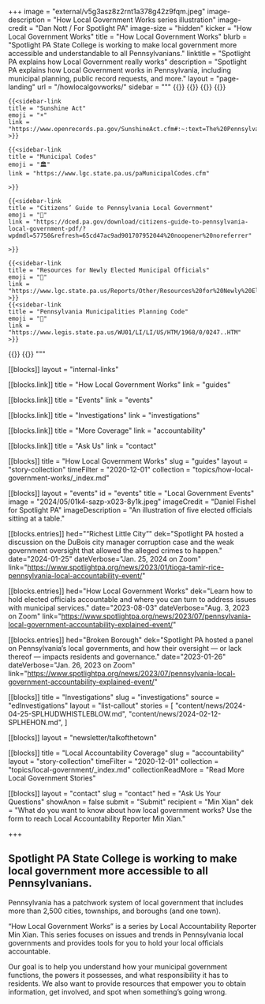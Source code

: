 +++
image = "external/v5g3asz8z2rnt1a378g42z9fqm.jpeg"
image-description = "How Local Government Works series illustration"
image-credit = "Dan Nott / For Spotlight PA"
image-size = "hidden"
kicker = "How Local Government Works"
title = "How Local Government Works"
blurb = "Spotlight PA State College is working to make local government more accessible and understandable to all Pennsylvanians."
linktitle = "Spotlight PA explains how Local Government really works"
description = "Spotlight PA explains how Local Government works in Pennsylvania, including municipal planning, public record requests, and more."
layout = "page-landing"
url = "/howlocalgovworks/"
sidebar = """
{{<landing-sidebar>}}
  {{<sidebar-links hed="Resources">}}
    {{<sidebar-link
    title = "Right-to-Know Law"
    emoji = "🔍"
    link = "https://www.openrecords.pa.gov/RTKL/About.cfm"
    >}}
    {{<sidebar-link
    title = "Office of Open Records"
    emoji = "📝"
    link = "https://www.openrecords.pa.gov/"
    >}}

    {{<sidebar-link
    title = "Sunshine Act"
    emoji = "☀️"
    link = "https://www.openrecords.pa.gov/SunshineAct.cfm#:~:text=The%20Pennsylvania%20Sunshine%20Act%2C%2065,agency%20takes%20that%20official%20action."
    >}}

    {{<sidebar-link
    title = "Municipal Codes"
    emoji = "🏛️"
    link = "https://www.lgc.state.pa.us/paMunicipalCodes.cfm"

    >}}

    {{<sidebar-link
    title = "Citizens’ Guide to Pennsylvania Local Government"
    emoji = "🧑"
    link = "https://dced.pa.gov/download/citizens-guide-to-pennsylvania-local-government-pdf/?wpdmdl=57750&refresh=65cd47ac9ad901707952044%20noopener%20noreferrer"

    >}}

    {{<sidebar-link
    title = "Resources for Newly Elected Municipal Officials"
    emoji = "📜"
    link = "https://www.lgc.state.pa.us/Reports/Other/Resources%20for%20Newly%20Elected%20Officials.pdf"
    >}}
    {{<sidebar-link
    title = "Pennsylvania Municipalities Planning Code"
    emoji = "📝"
    link = "https://www.legis.state.pa.us/WU01/LI/LI/US/HTM/1968/0/0247..HTM"
    >}}

  {{</sidebar-links>}}
{{</landing-sidebar>}}
"""


[[blocks]]
layout = "internal-links"

[[blocks.link]]
title = "How Local Government Works"
link = "guides"

[[blocks.link]]
title = "Events"
link = "events"

[[blocks.link]]
title = "Investigations"
link = "investigations"

[[blocks.link]]
title = "More Coverage"
link = "accountability"

[[blocks.link]]
title = "Ask Us"
link = "contact"


[[blocks]]
title = "How Local Government Works"
slug = "guides"
layout = "story-collection"
timeFilter = "2020-12-01"
collection = "topics/how-local-government-works/_index.md"


[[blocks]]
layout = "events"
id = "events"
title = "Local Government Events"
image = "2024/05/01k4-sazp-x023-8y1k.jpeg"
imageCredit = "Daniel Fishel for Spotlight PA"
imageDescription = "An illustration of five elected officials sitting at a table."

[[blocks.entries]]
hed="“Richest Little City”"
dek="Spotlight PA hosted a discussion on the DuBois city manager corruption case and the weak government oversight that allowed the alleged crimes to happen."
date="2024-01-25"
dateVerbose="Jan. 25, 2024 on Zoom"
link="https://www.spotlightpa.org/news/2023/01/tioga-tamir-rice-pennsylvania-local-accountability-event/"

[[blocks.entries]]
hed="How Local Government Works"
dek="Learn how to hold elected officials accountable and where you can turn to address issues with municipal services."
date="2023-08-03"
dateVerbose="Aug. 3, 2023 on Zoom"
link="https://www.spotlightpa.org/news/2023/07/pennsylvania-local-government-accountability-explained-event/"


[[blocks.entries]]
hed="Broken Borough"
dek="Spotlight PA hosted a panel on Pennsylvania’s local governments, and how their oversight — or lack thereof — impacts residents and governance."
date="2023-01-26"
dateVerbose="Jan. 26, 2023 on Zoom"
link="https://www.spotlightpa.org/news/2023/07/pennsylvania-local-government-accountability-explained-event/"


[[blocks]]
title = "Investigations"
slug = "investigations"
source = "edInvestigations"
layout = "list-callout"
stories =  [
  "content/news/2024-04-25-SPLHUDWHISTLEBLOW.md",
  "content/news/2024-02-12-SPLHEHON.md",
]

[[blocks]]
layout = "newsletter/talkofthetown"

[[blocks]]
title = "Local Accountability Coverage"
slug = "accountability"
layout = "story-collection"
timeFilter = "2020-12-01"
collection = "topics/local-government/_index.md"
collectionReadMore = "Read More Local Government Stories"


[[blocks]]
layout = "contact"
slug = "contact"
hed = "Ask Us Your Questions"
showAnon = false
submit = "Submit"
recipient = "Min Xian"
dek = "What do you want to know about how local government works? Use the form to reach Local Accountability Reporter Min Xian."

+++

## Spotlight PA State College is working to make local government more accessible to all Pennsylvanians.

Pennsylvania has a patchwork system of local government that includes more than 2,500 cities, townships, and boroughs (and one town).

“How Local Government Works” is a series by Local Accountability Reporter Min Xian. This series focuses on issues and trends in Pennsylvania local governments and provides tools for you to hold your local officials accountable.

Our goal is to help you understand how your municipal government functions, the powers it possesses, and what responsibility it has to residents. We also want to provide resources that empower you to obtain information, get involved, and spot when something’s going wrong.
